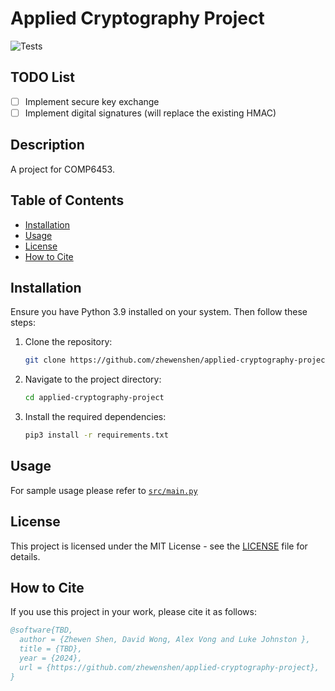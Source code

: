 # Applied Cryptography Project

![Tests](https://github.com/zhewenshen/applied-cryptography-project/actions/workflows/main.yml/badge.svg?branch=main)

## TODO List

- [ ] Implement secure key exchange
- [ ] Implement digital signatures (will replace the existing HMAC)

## Description

A project for COMP6453.

## Table of Contents

- [Installation](#installation)
- [Usage](#usage)
- [License](#license)
- [How to Cite](#how-to-cite)

## Installation
Ensure you have Python 3.9 installed on your system. Then follow these steps:
  1. Clone the repository:
     ```bash
     git clone https://github.com/zhewenshen/applied-cryptography-project.git
     ```
  2. Navigate to the project directory:
      ```bash
      cd applied-cryptography-project
      ```
  3. Install the required dependencies:
     ```bash
     pip3 install -r requirements.txt
     ```
## Usage
For sample usage please refer to [`src/main.py`](src/main.py)

## License

This project is licensed under the MIT License - see the [LICENSE](LICENSE) file for details.

## How to Cite

If you use this project in your work, please cite it as follows:

```bibtex
@software{TBD,
  author = {Zhewen Shen, David Wong, Alex Vong and Luke Johnston },
  title = {TBD},
  year = {2024},
  url = {https://github.com/zhewenshen/applied-cryptography-project},
}
```
  
